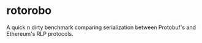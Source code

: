 # rotorobo
A quick n dirty benchmark comparing serialization between Protobuf's and Ethereum's RLP protocols. 
